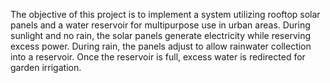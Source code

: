 The objective of this project is to implement a system utilizing rooftop solar panels and a water reservoir for multipurpose use in urban areas. During sunlight and no rain, the solar panels generate electricity while reserving excess power. During rain, the panels adjust to allow rainwater collection into a reservoir. Once the reservoir is full, excess water is redirected for garden irrigation.
